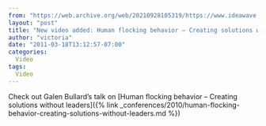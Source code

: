 ```yaml
---
from: "https://web.archive.org/web/20210928105319/https://www.ideawave.ca/new-video-added-human-flocking-behavior-%e2%80%93-creating-solutions-without-leaders/"
layout: "post"
title: "New video added: Human flocking behavior – Creating solutions without leaders"
author: "victoria"
date: "2011-03-18T13:12:57-07:00"
categories:
  Video
tags: 
  Video
---
```


Check out Galen Bullard’s talk on [Human flocking behavior – Creating solutions without leaders]({% link _conferences/2010/human-flocking-behavior-creating-solutions-without-leaders.md %})
